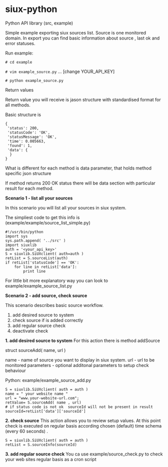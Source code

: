 # siux-python

Python API library (src, example)

Simple example exporting siux sources list. Source is one monitored domain. In export you can find basic information about source , last ok and error statuses.

Run example:

`# cd example`

`# vim example_source.py`
... [change YOUR_API_KEY]

`# python example_source.py`

Return values

Return value you will receive is jason structure with standardised format
for all methods.

Basic structure is
```
{
 'status': 200,
 'statusCode': 'OK',
 'statusMessage': 'OK',
 'time': 0.005663,
 'found': 1,
 'data': {
  }
}
```

What is different for each method is data parameter, that holds method specific json structure

If method returns 200 OK status there will be data section with particular result for each method.


**Scenario 1 - list all your sources**

In this scenario you will list all your sources in siux system.

The simpliest code to get this info is (example/example/source_list_simple.py)
```
#!/usr/bin/python
import sys
sys.path.append( '../src' )
import siuxlib
auth = '<your_api_key>'
S = siuxlib.SiUXclient( auth=auth )
retList = S.sourceList(auth)
if retList['statusCode'] == 'OK':
	for line in retList['data']:
		print line
```

For little bit more explanatory way you can look to example/example_source_list.py


**Scenario 2 - add source, check source**

This scenario describes basic source workflow.

1. add desired source to system
2. check source if is added correctly
3. add regular source check
4. deactivate check


**1. add desired source to system**
For this action there is method addSource

struct sourceAdd( name, url )


name - name of source you want to display in siux system.
url - url to be monitored
parameters - optional additonal parameters to setup check behaviour

Python: example/example_source_add.py
```
S = siuxlib.SiUXclient( auth = auth )
name = " your website name "
url = "www.your-website-url.com";
retValue= S.sourceAdd( name , url)
# if status code is not ok  sourceId will not be present in result
sourceId=retList['data']['sourceId']
```

**2. check source**
This action allows you to review setup values. At this point check is executed on regular basis according
chosen (default) time schema (every 60 seconds) .

```
S = siuxlib.SiUXclient( auth = auth )
retList = S.sourceInfo(sourceId)
```

**3. add regular source check**
You ca use example/source_check.py to check your web sites regular basis as a cron script




